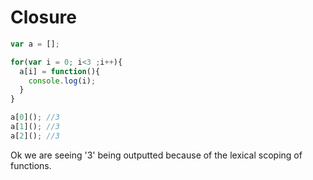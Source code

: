 # Closure
```javascript
var a = [];

for(var i = 0; i<3 ;i++){
  a[i] = function(){
    console.log(i);
  }
}

a[0](); //3
a[1](); //3
a[2](); //3
```


Ok we are seeing '3' being outputted because of the lexical scoping of functions.
